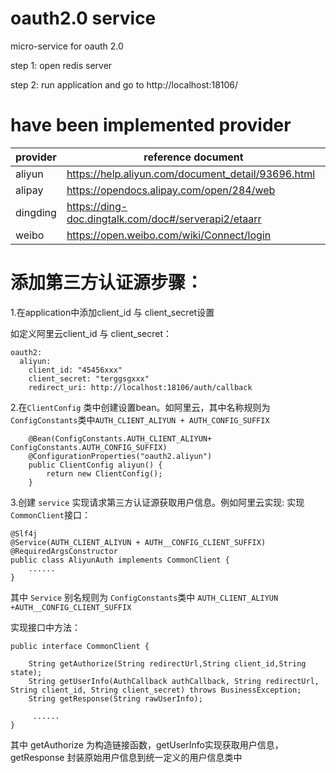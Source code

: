 # oauth2.0 service
micro-service for oauth 2.0

step 1: open redis server


step 2: run application and go to http://localhost:18106/

# have been implemented provider


|provider|reference document
|-|-|
|aliyun| https://help.aliyun.com/document_detail/93696.html
|alipay| https://opendocs.alipay.com/open/284/web
|dingding| https://ding-doc.dingtalk.com/doc#/serverapi2/etaarr
|weibo| https://open.weibo.com/wiki/Connect/login

# 添加第三方认证源步骤：
1.在application中添加client_id 与 client_secret设置

如定义阿里云client_id 与 client_secret：
```
oauth2:
  aliyun:
    client_id: "45456xxx"
    client_secret: "terggsgxxx"
    redirect_uri: http://localhost:18106/auth/callback
```
2.在`ClientConfig` 类中创建设置bean。如阿里云，其中名称规则为`ConfigConstants`类中`AUTH_CLIENT_ALIYUN + AUTH_CONFIG_SUFFIX`
```
    @Bean(ConfigConstants.AUTH_CLIENT_ALIYUN+ ConfigConstants.AUTH_CONFIG_SUFFIX)
    @ConfigurationProperties("oauth2.aliyun")
    public ClientConfig aliyun() {
        return new ClientConfig();
    }
```
3.创建 `service` 实现请求第三方认证源获取用户信息。例如阿里云实现: 实现` CommonClient`接口：
```
@Slf4j
@Service(AUTH_CLIENT_ALIYUN + AUTH__CONFIG_CLIENT_SUFFIX)
@RequiredArgsConstructor
public class AliyunAuth implements CommonClient {
    ......
}
```
其中 `Service` 别名规则为 `ConfigConstants`类中 `AUTH_CLIENT_ALIYUN +AUTH__CONFIG_CLIENT_SUFFIX`

实现接口中方法：
```
public interface CommonClient {

    String getAuthorize(String redirectUrl,String client_id,String state);
    String getUserInfo(AuthCallback authCallback, String redirectUrl, String client_id, String client_secret) throws BusinessException;
    String getResponse(String rawUserInfo);

     ......
}
```
其中 getAuthorize 为构造链接函数，getUserInfo实现获取用户信息，getResponse 封装原始用户信息到统一定义的用户信息类中
